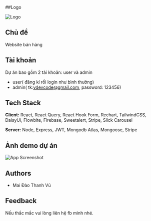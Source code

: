 
##Logo

![Logo](https://vdev-foods.web.app/assets/logo-hrqtqL92.png)


## Chủ đề

Website bán hàng


## Tài khoản

Dự án bao gồm 2 tài khoản: user và admin

- user( đăng kí rồi login như bình thường)
- admin( tk:vdevcode@gmail.com, password: 123456)

## Tech Stack

**Client:** React, React Query, React Hook Form, Rechart,  TailwindCSS, DaisyUi, Flowbite, Firebase, Sweetalert, Stripe, Slick Carousel

**Server:** Node, Express, JWT, Mongodb Atlas, Mongoose, Stripe


## Ảnh demo dự án

![App Screenshot](https://scontent.fsgn2-7.fna.fbcdn.net/v/t1.15752-9/426387446_1455540895000792_9095943309885337524_n.jpg?_nc_cat=108&ccb=1-7&_nc_sid=8cd0a2&_nc_aid=0&_nc_ohc=t6OG0GUgw2YAX_FJtj3&_nc_ht=scontent.fsgn2-7.fna&oh=03_AdQzSQkr6aPyHVMpMZlEzJlvll6-5N7uBG4ZUbqcZFaMQQ&oe=65ED5182)




## Authors

- Mai Đào Thanh Vũ

## Feedback

Nếu thắc mắc vui lòng liên hệ fb mình nhé.

